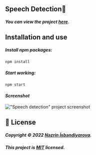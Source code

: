## Speech Detection💬

##### _You can view the project [here](https://isbendiyarovanezrin.github.io/SpeechDetection "Click me!🙂")._

## Installation and use

##### _Install npm packages:_

```
npm install
```

##### _Start working:_

```
npm start
```

#### _Screenshot_

!["Speech detection" project screenshot](https://i.postimg.cc/NM16N687/sd.png)

## 📝 License

##### _Copyright © 2022 [Nəzrin İsbəndiyarova](https://github.com/isbendiyarovanezrin "Click me!🙂")._

##### _This project is [MIT](https://github.com/isbendiyarovanezrin/SpeechDetection/blob/master/LICENSE "Click me!🧐") licensed._
